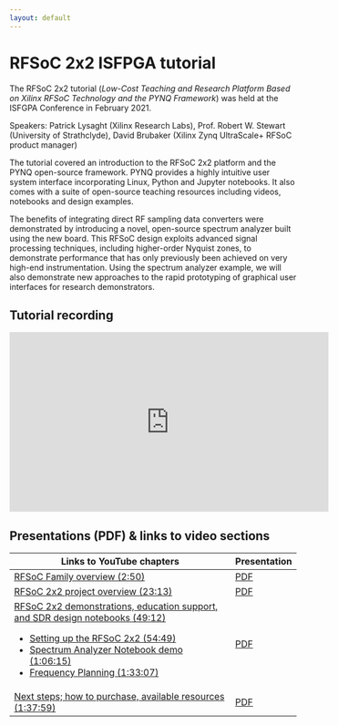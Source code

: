 ```yaml
---
layout: default
---
```


# RFSoC 2x2 ISFPGA tutorial

The RFSoC 2x2 tutorial (*Low-Cost Teaching and Research Platform Based on Xilinx RFSoC Technology and the PYNQ Framework*) was held at the ISFGPA Conference in February 2021. 

Speakers: Patrick Lysaght (Xilinx Research Labs), Prof. Robert W. Stewart (University of Strathclyde), David Brubaker (Xilinx Zynq UltraScale+ RFSoC product manager)

The tutorial covered an introduction to the RFSoC 2x2 platform and the PYNQ open-source framework. PYNQ provides a highly intuitive user system interface incorporating Linux, Python and Jupyter notebooks. It also comes with a suite of open-source teaching resources including videos, notebooks and design examples.

The benefits of integrating direct RF sampling data converters were demonstrated by introducing a novel, open-source spectrum analyzer built using the new board. This RFSoC design exploits advanced signal processing techniques, including higher-order Nyquist zones, to demonstrate performance that has only previously been achieved on very high-end instrumentation. Using the spectrum analyzer example, we will also demonstrate new approaches to the rapid prototyping of graphical user interfaces for research demonstrators.

## Tutorial recording

<iframe width="560" height="315" src="https://www.youtube.com/embed/73iypldwZ2I" frameborder="0" allow="accelerometer; autoplay; clipboard-write; encrypted-media; gyroscope; picture-in-picture" allowfullscreen></iframe>

## Presentations (PDF) & links to video sections

| Links to YouTube chapters                                    | Presentation                                     |
| ------------------------------------------------------------ | ------------------------------------------------ |
| [RFSoC Family overview (2:50)](https://youtu.be/73iypldwZ2I?t=170) | [PDF](./pdf/isfpga_rfsoc_2x2_rfsoc_overview.pdf) |
| [RFSoC 2x2 project overview (23:13)](https://youtu.be/73iypldwZ2I?t=1393) | [PDF](./pdf/isfpga_rfsoc_2x2_overview.pdf)       |
| [RFSoC 2x2 demonstrations, education support, and SDR design notebooks (49:12)](https://youtu.be/73iypldwZ2I?t=2952)<br><ul><li>[Setting up the RFSoC 2x2 (54:49)](https://youtu.be/73iypldwZ2I?t=3289)</li><li>[Spectrum Analyzer Notebook demo (1:06:15)](https://youtu.be/73iypldwZ2I?t=3975)</li><li>[Frequency Planning (1:33:07)](https://youtu.be/73iypldwZ2I?t=5587)</li></ul> | [PDF](./pdf/isfpga_rxsoc_2x2_demos.pdf)          |
| [Next steps; how to purchase, available resources (1:37:59)](https://youtu.be/73iypldwZ2I?t=5879) | [PDF](./pdf/isfpga_rfsoc_2x2_next_steps.pdf)     |

